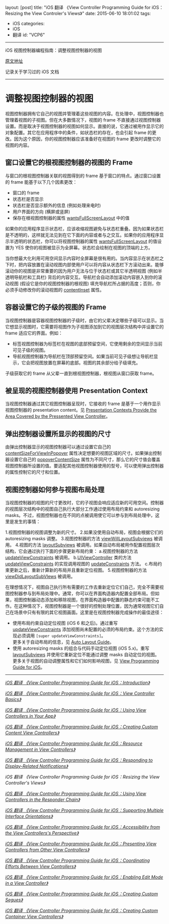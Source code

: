 layout: [post]
title: "iOS 翻译 《View Controller Programming Guide for iOS：Resizing the View Controler's Views》"
date: 2015-06-10 18:01:02
tags: 
- iOS
categories: 
- iOS
- 翻译
id: "VCP6"

---

iOS 视图控制器编程指南：调整视图控制器的视图


<!-- more -->

[原文地址](https://developer.apple.com/library/ios/featuredarticles/ViewControllerPGforiPhoneOS/Introduction/Introduction.html#//apple_ref/doc/uid/TP40007457-CH1-SW1)

记录关于学习过的 iOS 文档

---

# 调整视图控制器的视图

视图控制器拥有它自己的视图并管理着这些视图的内容。在处理中，视图控制器也管理着视图的子视图。但在大多数情况下，视图的 frame 不直接通过视图控制器设置。而是取决于视图控制器的视图如何显示。直接的说，它通过被用作显示它的对象配置。其它在应用程序中的条件，如状态栏的存在，也会引起 frame 的更改。因为这个原因，你的视图控制器应该准备好在视图的 frame 更改时调整它的视图的内容。

## 窗口设置它的根视图控制器的视图的 Frame

与窗口的根视图控制器关联的视图得到的 frame 基于窗口的特点。通过窗口设置的 frame 能基于以下几个因素更改：

* 窗口的 frame
* 状态栏是否显示
* 状态栏是否显示额外的信息 (例如处理来电时)
* 用户界面的方向 (横屏或竖屏)
* 保存在根视图控制器的属性 [wantsFullScreenLayout](https://developer.apple.com/library/ios/documentation/UIKit/Reference/UIViewController_Class/index.html#//apple_ref/occ/instp/UIViewController/wantsFullScreenLayout) 中的值

如果你的应用程序显示状态栏，应该收缩视图避免与状态栏重叠。因为如果状态栏是不透明的，这样就无法见到在它下面的内容或者与之交互。如果你的应用程序显示半透明的状态栏，你可以将视图控制器的属性 [wantsFullScreenLayout](https://developer.apple.com/library/ios/documentation/UIKit/Reference/UIViewController_Class/index.html#//apple_ref/occ/instp/UIViewController/wantsFullScreenLayout) 的值设置为 YES 使你的视图被显示为全屏幕。状态栏会绘制在视图的顶端的上方。

当你想最大化利用可用空间显示内容时全屏幕是很有用的。当内容显示在状态栏之下时，把内容放置在滚动视图内部使用户可以将内容从状态栏下方滚动出来。能够滚动你的视图是非常重要的因为用户无法与位于状态栏或其它半透明视图 (例如半透明导航栏和工具栏) 背后的内容交互。导航栏会自动添加滚动内容嵌入到你的滚动视图 (假设它是你的视图控制器的根视图) 填充导航栏所占据的高度；否则，你必须手动修改你的滚动视图的 [contentInset](https://developer.apple.com/library/ios/documentation/UIKit/Reference/UIScrollView_Class/index.html#//apple_ref/occ/instp/UIScrollView/contentInset) 属性。

## 容器设置它的子级的视图的 Frame

当视图控制器是容器视图控制器的子级时，由它的父辈决定哪些子级可以显示。当它想显示视图时，它需要将视图作为子视图添加到它的视图层次结构中并设置它的 frame 适应它的界面。例如：

* 标签视图控制器为标签栏在视图的底部预留空间，它使用剩余的空间显示当前可见子级的视图。
* 导航视图控制器为导航栏在顶部预留空间。如果当前可见子级想让导航栏显示，它会把视图放置在屏幕的底部。视图的其余部分给子级填充。

子级获取它的 frame 从父辈一直到根视图控制器，根视图从窗口获取 frame。

## 被呈现的视图控制器使用 Presentation Context

当视图控制器通过其它视图控制器呈现时，它接收的 frame 是基于一个用作显示视图控制器的 presentation content。见 [Presentation Contexts Provide the Area Covered by the Pressented View Controller](https://developer.apple.com/library/ios/featuredarticles/ViewControllerPGforiPhoneOS/ModalViewControllers/ModalViewControllers.html#//apple_ref/doc/uid/TP40007457-CH111-SW17)。

## 弹出控制器设置所显示的视图的尺寸

由弹出控制器显示的视图控制器可以通过设置它自己的 [contentSizeForViewInPopover](https://developer.apple.com/library/ios/documentation/UIKit/Reference/UIViewController_Class/index.html#//apple_ref/occ/instm/UIViewController/contentSizeForViewInPopover) 属性决定想要的视图区域的尺寸。如果弹出控制器设置它自己的 [popoverContentSize](https://developer.apple.com/library/ios/documentation/UIKit/Reference/UIPopoverController_class/index.html#//apple_ref/occ/instm/UIPopoverController/popoverContentSize) 属性为不同尺寸，那么它的尺寸值会覆盖视图控制器所设置的值。要适配其他视图控制器使用的型号，可以使用弹出控制器的属性控制它的尺寸和位置。

## 视图控制器如何参与视图布局处理

当视图控制器的视图的尺寸更改时，它的子视图会响应适应新的可用空间。控制器的视图层次结构中的视图自己执行大部分工作通过使用布局约束和 autoresizing masks。不过，视图控制器也在不同的点被调用使它可以参与到布局处理中，这里是发生的事情：

1.视图控制器的视图调整为新的尺寸。
2.如果没使用自动布局，视图会根据它们的 autoresizing masks 调整。
3.视图控制器的方法 [viewWillLayoutSubviews](https://developer.apple.com/library/ios/documentation/UIKit/Reference/UIViewController_Class/index.html#//apple_ref/occ/instm/UIViewController/viewWillLayoutSubviews) 被调用。
4.视图的方法 [layoutSubviews](https://developer.apple.com/library/ios/documentation/UIKit/Reference/UIView_Class/index.html#//apple_ref/occ/instm/UIView/layoutSubviews) 被调用。如果自动布局被用作配置视图层次结构，它会通过执行下面的步骤更新布局约束：
	a.视图控制器的方法 [updateViewConstraints](https://developer.apple.com/library/ios/documentation/UIKit/Reference/UIViewController_Class/index.html#//apple_ref/occ/instm/UIViewController/updateViewConstraints) 被调用。
	b.[UIViewController](https://developer.apple.com/library/ios/documentation/UIKit/Reference/UIViewController_Class/index.html#//apple_ref/occ/cl/UIViewController) 类的方法 [updateViewConstraints](https://developer.apple.com/library/ios/documentation/UIKit/Reference/UIViewController_Class/index.html#//apple_ref/occ/instm/UIViewController/updateViewConstraints) 的实现调用视图的 [updateConstraints](https://developer.apple.com/library/ios/documentation/UIKit/Reference/UIView_Class/index.html#//apple_ref/occ/instm/UIView/updateConstraints) 方法。
	c.布局约束更新之后，重新计算新的布局并且重新定位视图。
5.视图控制器的方法 [viewDidLayoutSubVIews](https://developer.apple.com/library/ios/documentation/UIKit/Reference/UIViewController_Class/index.html#//apple_ref/occ/instm/UIViewController/viewDidLayoutSubviews) 被调用。

在理想情况下，视图自己执行所有需要的工作去重新定位它们自己，完全不需要视图控制器参与到布局处理中。通常，你可以在界面构造器内配置全部布局。但如果，视图控制器动态添加和移除视图，在界面构造器中配置的静态约束可能不工作。在这种情况下，视图控制器是一个很好的控制处理位置，因为通常视图它们自己在场景中只有有限的其它视图画面。这里是在视图控制器完成操作的最佳途径：

* 使用布局约束自动定位视图 (iOS 6 和之后)。通过重写 [updateViewConstraints](https://developer.apple.com/library/ios/documentation/UIKit/Reference/UIViewController_Class/index.html#//apple_ref/occ/instm/UIViewController/updateViewConstraints) 添加视图尚未配置的必须的布局约束。这个方法的实现必须调用 `[super updateViewConstraints]`。<br /> 更多关于自动布局的信息，见 [Auto Layout Guide](https://developer.apple.com/library/ios/documentation/UserExperience/Conceptual/AutolayoutPG/Introduction/Introduction.html#//apple_ref/doc/uid/TP40010853)。
* 使用 autoresizing masks 的组合与代码手动定位视图 (iOS 5.x)。重写 [layoutSubviews](https://developer.apple.com/library/ios/documentation/UIKit/Reference/UIView_Class/index.html#//apple_ref/occ/instm/UIView/layoutSubviews) 并使用它重新定位不能通过调整 masks 自动定位的视图。<br />更多关于视图的自动调整属性和它们如何影响视图，见 [View Programming Guide for iOS](https://developer.apple.com/library/ios/documentation/WindowsViews/Conceptual/ViewPG_iPhoneOS/Introduction/Introduction.html#//apple_ref/doc/uid/TP40009503)。

---

[*iOS 翻译 《View Controller Programming Guide for iOS：Introduction》*](../VCP0) 

[*iOS 翻译 《View Controller Programming Guide for iOS：View Controller Basics》*](../VCP1) 

[*iOS 翻译 《View Controller Programming Guide for iOS：Using View Controllers in Your App》*](../VCP2) 

[*iOS 翻译 《View Controller Programming Guide for iOS：Creating Custom Content View Controllers》*](../VCP3)

[*iOS 翻译 《View Controller Programming Guide for iOS：Resource Management in View Controllers》*](../VCP4) 

[*iOS 翻译 《View Controller Programming Guide for iOS：Responding to Display-Related Notifications》*](../VCP5) 

*iOS 翻译 《View Controller Programming Guide for iOS：Resizing the View Controller's Views》*

[*iOS 翻译 《View Controller Programming Guide for iOS：Using View Controllers in the Responder Chain》*](../VCP7) 

[*iOS 翻译 《View Controller Programming Guide for iOS：Supporting Multiple Interface Orientations》*](../VCP8) 

[*iOS 翻译 《View Controller Programming Guide for iOS：Accessibility from the View Controllers's Perspective》*](../VCP9) 

[*iOS 翻译 《View Controller Programming Guide for iOS：Presenting View Controllers from Other View Controllers》*](../VCP10) 

[*iOS 翻译 《View Controller Programming Guide for iOS：Coordinating Efforts Between View Controllers》*](../VCP11) 

[*iOS 翻译 《View Controller Programming Guide for iOS：Enabling Edit Mode in a View Controller》*](../VCP12) 

[*iOS 翻译 《View Controller Programming Guide for iOS：Creating Custom Segues》*](../VCP13) 

[*iOS 翻译 《View Controller Programming Guide for iOS：Creating Custom Container View Controllers》*](../VCP14)


